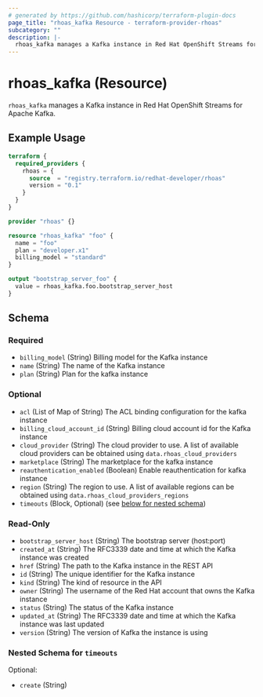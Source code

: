 ```yaml
---
# generated by https://github.com/hashicorp/terraform-plugin-docs
page_title: "rhoas_kafka Resource - terraform-provider-rhoas"
subcategory: ""
description: |-
  rhoas_kafka manages a Kafka instance in Red Hat OpenShift Streams for Apache Kafka.
---
```


# rhoas_kafka (Resource)

`rhoas_kafka` manages a Kafka instance in Red Hat OpenShift Streams for Apache Kafka.

## Example Usage

```terraform
terraform {
  required_providers {
    rhoas = {
      source  = "registry.terraform.io/redhat-developer/rhoas"
      version = "0.1"
    }
  }
}

provider "rhoas" {}

resource "rhoas_kafka" "foo" {
  name = "foo"
  plan = "developer.x1"
  billing_model = "standard"
}

output "bootstrap_server_foo" {
  value = rhoas_kafka.foo.bootstrap_server_host
}
```

<!-- schema generated by tfplugindocs -->
## Schema

### Required

- `billing_model` (String) Billing model for the Kafka instance
- `name` (String) The name of the Kafka instance
- `plan` (String) Plan for the kafka instance

### Optional

- `acl` (List of Map of String) The ACL binding configuration for the kafka instance
- `billing_cloud_account_id` (String) Billing cloud account id for the Kafka instance
- `cloud_provider` (String) The cloud provider to use. A list of available cloud providers can be obtained using `data.rhoas_cloud_providers`
- `marketplace` (String) The marketplace for the kafka instance
- `reauthentication_enabled` (Boolean) Enable reauthentication for kafka instance
- `region` (String) The region to use. A list of available regions can be obtained using `data.rhoas_cloud_providers_regions`
- `timeouts` (Block, Optional) (see [below for nested schema](#nestedblock--timeouts))

### Read-Only

- `bootstrap_server_host` (String) The bootstrap server (host:port)
- `created_at` (String) The RFC3339 date and time at which the Kafka instance was created
- `href` (String) The path to the Kafka instance in the REST API
- `id` (String) The unique identifier for the Kafka instance
- `kind` (String) The kind of resource in the API
- `owner` (String) The username of the Red Hat account that owns the Kafka instance
- `status` (String) The status of the Kafka instance
- `updated_at` (String) The RFC3339 date and time at which the Kafka instance was last updated
- `version` (String) The version of Kafka the instance is using

<a id="nestedblock--timeouts"></a>
### Nested Schema for `timeouts`

Optional:

- `create` (String)


